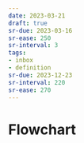 ```yaml
---
date: 2023-03-21
draft: true
sr-due: 2023-03-16
sr-ease: 250
sr-interval: 3
tags:
- inbox
- definition
sr-due: 2023-12-23
sr-interval: 220
sr-ease: 270
---
```


# Flowchart
